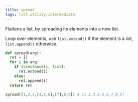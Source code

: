 ```yaml
---
title: spread
tags: list,utility,intermediate
---
```


Flattens a list, by spreading its elements into a new list.

Loop over elements, use `list.extend()` if the element is a list, `list.append()` otherwise.

```py
def spread(arg):
  ret = []
  for i in arg:
    if isinstance(i, list):
      ret.extend(i)
    else:
      ret.append(i)
  return ret
```

```py
spread([1,2,3,[4,5,6],[7],8,9]) # [1,2,3,4,5,6,7,8,9]
```